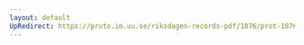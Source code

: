```yaml
---
layout: default
UpRedirect: https://pruto.im.uu.se/riksdagen-records-pdf/1876/prot-1876--ak--001/prot-1876--ak--001_000.pdf
---
```

